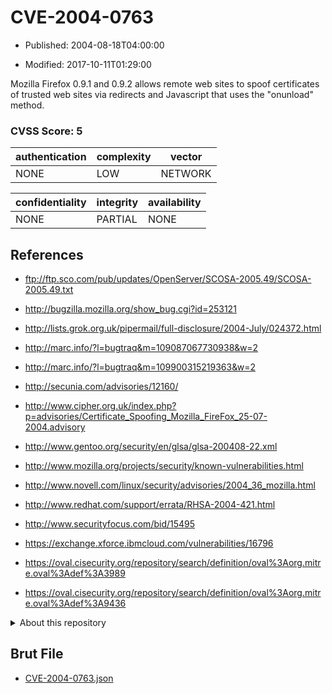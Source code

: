 # CVE-2004-0763

- Published: 2004-08-18T04:00:00

- Modified: 2017-10-11T01:29:00

Mozilla Firefox 0.9.1 and 0.9.2 allows remote web sites to spoof certificates of trusted web sites via redirects and Javascript that uses the "onunload" method.

### CVSS Score: **5**

| authentication | complexity | vector |
| --- | --- | --- |
| NONE | LOW | NETWORK |

| confidentiality | integrity | availability |
| --- | --- | --- |
| NONE | PARTIAL | NONE |

## References

* ftp://ftp.sco.com/pub/updates/OpenServer/SCOSA-2005.49/SCOSA-2005.49.txt

* http://bugzilla.mozilla.org/show_bug.cgi?id=253121

* http://lists.grok.org.uk/pipermail/full-disclosure/2004-July/024372.html

* http://marc.info/?l=bugtraq&m=109087067730938&w=2

* http://marc.info/?l=bugtraq&m=109900315219363&w=2

* http://secunia.com/advisories/12160/

* http://www.cipher.org.uk/index.php?p=advisories/Certificate_Spoofing_Mozilla_FireFox_25-07-2004.advisory

* http://www.gentoo.org/security/en/glsa/glsa-200408-22.xml

* http://www.mozilla.org/projects/security/known-vulnerabilities.html

* http://www.novell.com/linux/security/advisories/2004_36_mozilla.html

* http://www.redhat.com/support/errata/RHSA-2004-421.html

* http://www.securityfocus.com/bid/15495

* https://exchange.xforce.ibmcloud.com/vulnerabilities/16796

* https://oval.cisecurity.org/repository/search/definition/oval%3Aorg.mitre.oval%3Adef%3A3989

* https://oval.cisecurity.org/repository/search/definition/oval%3Aorg.mitre.oval%3Adef%3A9436

<details>
<summary>About this repository</summary> 

  This repository is part of the project [Live Hack CVE](https://github.com/Live-Hack-CVE). Main website can be found [www.live-hack.org](https://www.live-hack.org) 
  
  Made by [Sn0wAlice](https://github.com/Sn0wAlice) for the people that care about security and need to have a feed of the latest CVEs. Hope you enjoy it, don't forget to star the repo and follow me on [Twitter](https://twitter.com/Sn0wAlice) and [Github](https://github.com/Sn0wAlice). And that is my [personnal website](https://www.alice-snow.me/)

  - [Home Page](https://github.com/Live-Hack-CVE)
  - [Framework](https://github.com/Live-Hack-CVE/cve-framework)
  - [CVE database](https://github.com/Live-Hack-CVE/full_database)
  - [Changelog](https://github.com/Live-Hack-CVE/Changelog)
</details>

## Brut File

* [CVE-2004-0763.json](https://raw.githubusercontent.com/Live-Hack-CVE/full_database/main/cves/2004/CVE-2004-0763.json)

